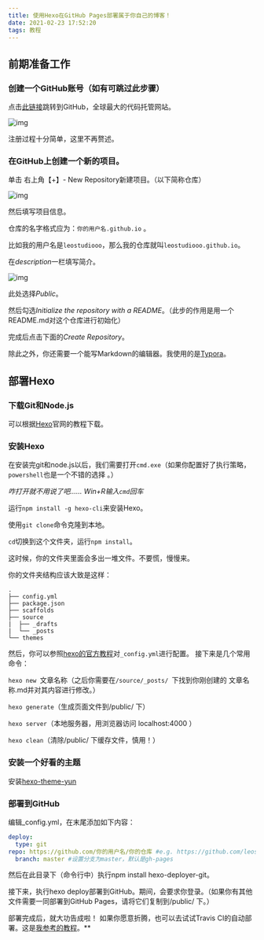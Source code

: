```yaml
---
title: 使用Hexo在GitHub Pages部署属于你自己的博客！
date: 2021-02-23 17:52:20
tags: 教程
---
```


## 前期准备工作

### 创建一个GitHub账号（如有可跳过此步骤）

点击[此链接](http://www.github.com/)跳转到GitHub，全球最大的代码托管网站。

![img](https://leostudiooo.github.io/img/gitsup.jpg)

注册过程十分简单，这里不再赘述。



### 在GitHub上创建一个新的项目。

单击 右上角【+】- New Repository新建项目。（以下简称仓库）

![img](https://img2018.cnblogs.com/blog/1212465/201909/1212465-20190904143955779-1300863677.png)

然后填写项目信息。

仓库的名字格式应为：`你的用户名.github.io` 。

比如我的用户名是`leostudiooo`，那么我的仓库就叫`leostudiooo.github.io`。

在*description*一栏填写简介。

![img](https://img-blog.csdnimg.cn/20181218144438464.png?x-oss-process=image/watermark,type_ZmFuZ3poZW5naGVpdGk,shadow_10,text_aHR0cHM6Ly9ibG9nLmNzZG4ubmV0L2hvaGFpeng=,size_16,color_FFFFFF,t_70)

此处选择*Public*。

然后勾选*Initialize the repository with a README*。（此步的作用是用一个README.md对这个仓库进行初始化）

完成后点击下面的*Create Repository*。

除此之外，你还需要一个能写Markdown的编辑器。我使用的是[Typora](https://typora.io)。

## 部署Hexo

### 下载Git和Node.js

可以根据[Hexo](http://bbs.jnschool.com/hexo.io)官网的教程下载。

###  安装Hexo

在安装完git和node.js以后，我们需要打开`cmd.exe`（如果你配置好了执行策略，`powershell`也是一个不错的选择 。）

*咋打开就不用说了吧…… Win+R输入`cmd`回车*

运行`npm install -g hexo-cli`来安装Hexo。

使用`git clone`命令克隆到本地。

`cd`切换到这个文件夹，运行`npm install`。

这时候，你的文件夹里面会多出一堆文件。不要慌，慢慢来。

你的文件夹结构应该大致是这样：

```
.
├── config.yml
├── package.json
├── scaffolds
├── source
|  ├── _drafts
|  └── _posts
└── themes
```

然后，你可以参照[hexo的官方教程](https://hexo.io/zh-cn/docs/configuration.html)对`_config.yml`进行配置。
接下来是几个常用命令：

`hexo new `文章名称（之后你需要在`/source/_posts/ `下找到你刚创建的 文章名称.md并对其内容进行修改。）

`hexo generate`（生成页面文件到/public/ 下）

`hexo server`（本地服务器，用浏览器访问 localhost:4000 ）

`hexo clean`（清除/public/ 下缓存文件，慎用！）

### 安装一个好看的主题



安装[hexo-theme-yun]()

### 部署到GitHub

编辑_config.yml，在末尾添加如下内容：

```yaml
deploy:
  type: git
repo: https://github.com/你的用户名/你的仓库 #e.g. https://github.com/leostudiooo/leostudiooo.github.io
  branch: master #设置分支为master，默认是gh-pages
```



然后在此目录下（命令行中）执行npm install hexo-deployer-git。

接下来，执行hexo deploy部署到GitHub。期间，会要求你登录。（如果你有其他文件需要一同部署到GitHub Pages，请将它们复制到/public/ 下。）

部署完成后，就大功告成啦！
如果你愿意折腾，也可以去试试Travis CI的自动部署。这是[我参考的教程](https://blog.csdn.net/Xiong_IT/article/details/78675874)。**